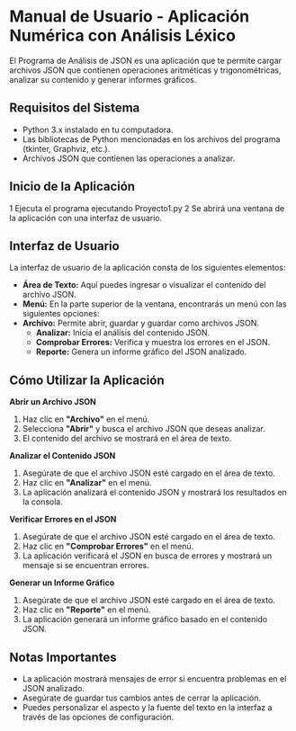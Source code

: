 # Manual de Usuario - Aplicación Numérica con Análisis Léxico 

El Programa de Análisis de JSON es una aplicación que te permite cargar archivos JSON que contienen operaciones aritméticas y trigonométricas, analizar su contenido y generar informes gráficos.



## Requisitos del Sistema

* Python 3.x instalado en tu computadora.
* Las bibliotecas de Python mencionadas en los archivos del programa (tkinter, Graphviz, etc.).
* Archivos JSON que contienen las operaciones a analizar.


## Inicio de la Aplicación

1 Ejecuta el programa ejecutando Proyecto1.py
2 Se abrirá una ventana de la aplicación con una interfaz de usuario.


## Interfaz de Usuario

La interfaz de usuario de la aplicación consta de los siguientes elementos:

* **Área de Texto:** Aquí puedes ingresar o visualizar el contenido del archivo JSON.
* **Menú:** En la parte superior de la ventana, encontrarás un menú con las siguientes opciones:
* **Archivo:** Permite abrir, guardar y guardar como archivos JSON.
	* **Analizar:** Inicia el análisis del contenido JSON.
	* **Comprobar Errores:** Verifica y muestra los errores en el JSON.
	* **Reporte:** Genera un informe gráfico del JSON analizado.


## Cómo Utilizar la Aplicación
**Abrir un Archivo JSON**

1.  Haz clic en **"Archivo"** en el menú.
2.  Selecciona **"Abrir"** y busca el archivo JSON que deseas analizar.
3.  El contenido del archivo se mostrará en el área de texto.

**Analizar el Contenido JSON**
1.  Asegúrate de que el archivo JSON esté cargado en el área de texto.
2.  Haz clic en **"Analizar"** en el menú.
3.  La aplicación analizará el contenido JSON y mostrará los resultados en la consola.

**Verificar Errores en el JSON**
1.  Asegúrate de que el archivo JSON esté cargado en el área de texto.
2.  Haz clic en **"Comprobar Errores"** en el menú.
3.  La aplicación verificará el JSON en busca de errores y mostrará un mensaje si se encuentran errores.

**Generar un Informe Gráfico**
1.  Asegúrate de que el archivo JSON esté cargado en el área de texto.
2.  Haz clic en **"Reporte"** en el menú.
3.  La aplicación generará un informe gráfico basado en el contenido JSON.

## Notas Importantes
-   La aplicación mostrará mensajes de error si encuentra problemas en el JSON analizado.
-   Asegúrate de guardar tus cambios antes de cerrar la aplicación.
-   Puedes personalizar el aspecto y la fuente del texto en la interfaz a través de las opciones de configuración.
